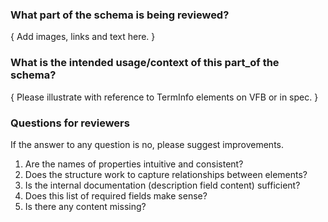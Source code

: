 
### What part of the schema is being reviewed?

{ Add images, links and text here. }

### What is the intended usage/context of this part_of the schema?

{ Please illustrate with reference to TermInfo elements on VFB or in spec. }

### Questions for reviewers 

If the answer to any question is no, please suggest improvements.

1. Are the names of properties intuitive and consistent?
1. Does the structure work to capture relationships between elements?
1. Is the internal documentation (description field content) sufficient?
1. Does this list of required fields make sense?
1. Is there any content missing?

